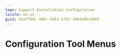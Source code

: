 ```yaml
---
tags: support-Installation_Configuration
locale: en-us
guid: d1ef7bdc-480c-42b1-bf85-106da06c6bbb
---
```


# Configuration Tool Menus
